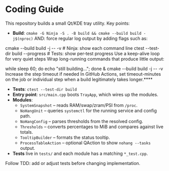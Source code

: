 # Coding Guide

This repository builds a small Qt/KDE tray utility. Key points:

* **Build**: `cmake -G Ninja -S . -B build && cmake --build build -j$(nproc)`
AND: force regular log output by adding flags such as:

cmake --build build -j -- -v      # Ninja: show each command line
ctest --test-dir build --progress # Tests: show per‑test progress
Use a keep-alive loop for very quiet steps
Wrap long-running commands that produce little output:

while sleep 60; do echo "still building…"; done &
cmake --build build -j -- -v
Increase the step timeout if needed
In GitHub Actions, set timeout-minutes on the job or individual step when a build legitimately takes longer.****

* **Tests**: `ctest --test-dir build`
* **Entry point**: `src/main.cpp` boots `TrayApp`, which wires up the modules.
* **Modules**:
  * `SystemSnapshot` – reads RAM/swap/zram/PSI from `/proc`.
  * `NoHangUnit` – queries `systemctl` for the running service and config path.
  * `NoHangConfig` – parses thresholds from the resolved config.
  * `Thresholds` – converts percentages to MiB and compares against live totals.
  * `TooltipBuilder` – formats the status tooltip.
  * `ProcessTableAction` – optional QAction to show `nohang --tasks` output.
* **Tests** live in `tests/` and each module has a matching `*_test.cpp`.

Follow TDD: add or adjust tests before changing implementation.
